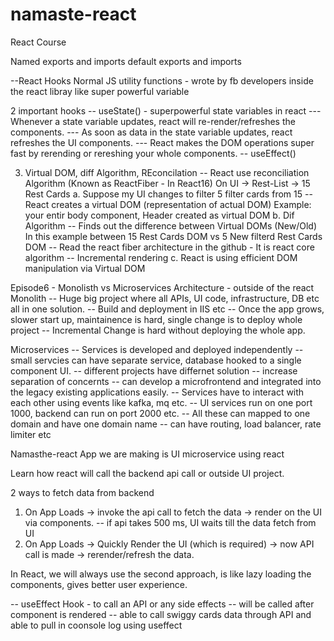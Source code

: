 # namaste-react
React Course 

Named exports and imports
default exports and imports

--React Hooks
Normal JS utility functions - wrote by fb developers inside the react libray
like super powerful variable

2 important hooks
  -- useState() - superpowerful state variables in react
     --- Whenever a state variable updates, react will re-render/refreshes the components.
     --- As soon as data in the state variable updates, react refreshes the UI components.
     --- React makes the DOM operations super fast by rerending or rereshing your whole components.
  -- useEffect()

3. Virtual DOM, diff Algorithm, REconcilation
   -- React use reconciliation Algorithm (Known as ReactFiber - In React16)
   On UI -> Rest-List -> 15 Rest Cards
    a. Suppose my UI changes to filter 5 filter cards from 15
        -- React creates a virtual DOM (representation of actual DOM)
           Example: your entir body component, Header created as virtual DOM
    b. Dif Algorithm
        -- Finds out the difference between Virtual DOMs (New/Old)
           In this example between 15 Rest Cards DOM vs 5 New filterd Rest Cards DOM
        -- Read the react fiber architecture in the github - It is react core algorithm
        -- Incremental rendering
    c. React is using efficient DOM manipulation via Virtual DOM

  
Episode6 - Monolisth vs Microservices Architecture - outside of the react
 Monolith
    -- Huge big project where all APIs, UI code, infrastructure, DB etc all in one solution.
    -- Build and deployment in IIS etc
    -- Once the app grows, slower start up, maintainence is hard, single change is to deploy whole project
    -- Incremental Change is hard without deploying the whole app.

Microservices
    --  Services is developed and deployed independently
    -- small servcies can have separate service, database hooked to a single component UI.
    -- different projects have differnet solution
    -- increase separation of concernts
    -- can develop a microfrontend and integrated into the legacy existing applications easily.
    -- Services have to interact with each other using events like kafka, mq etc.
    -- UI services run on one port 1000, backend can run on port 2000 etc. 
    -- All these can mapped to one domain and have one domain name
    -- can have routing, load balancer, rate limiter etc

Namasthe-react App we are making is UI microservice using react

Learn how react will call the backend api call or outside UI project.

2 ways to fetch data from backend

1. On App Loads -> invoke the api call to fetch the data -> render on the UI via components.
    -- if api takes 500 ms, UI waits till the data fetch from UI
2. On App Loads -> Quickly Render the UI (which is required) -> now API call is made -> rerender/refresh the data.

In React, we will always use the second approach, is like lazy loading the components, gives better user experience.

-- useEffect Hook - to call an API or any side effects -- will be called after component is rendered
-- able to call swiggy cards data through API and able to pull in coonsole log using useffect




